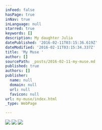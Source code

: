 ```yaml
---
inFeed: false
hasPage: true
inNav: true
inLanguage: null
starred: true
keywords: []
description: My daughter Julia
datePublished: '2016-02-11T03:15:36.619Z'
dateModified: '2016-02-11T03:15:34.337Z'
title: 'My Muse '
author: []
sourcePath: _posts/2016-02-11-my-muse.md
published: true
authors: []
publisher:
  name: null
  domain: null
  url: null
  favicon: null
url: my-muse/index.html
_type: WebPage

---
```

![](https://s3-us-west-2.amazonaws.com/the-grid-img/p/4dce03d1c902e8063e64aa04d51538f00af98c80.jpg)
![](https://the-grid-user-content.s3-us-west-2.amazonaws.com/7d05453a-8252-4be4-9a85-1760d21f8887.jpg)
![](https://the-grid-user-content.s3-us-west-2.amazonaws.com/a9e0d37f-2c45-4f4e-8e5b-0c9f15fb7362.jpg)